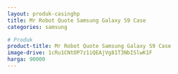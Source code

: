 ```yaml
---
layout: produk-casinghp
title: Mr Robot Quote Samsung Galaxy S9 Case
categories: samsung

# Produk
product-title: Mr Robot Quote Samsung Galaxy S9 Case
image-drive: 1cRu1CNtOP7z1iQEAjVg81T3NbISlwK1F
harga: 90000
---
```

